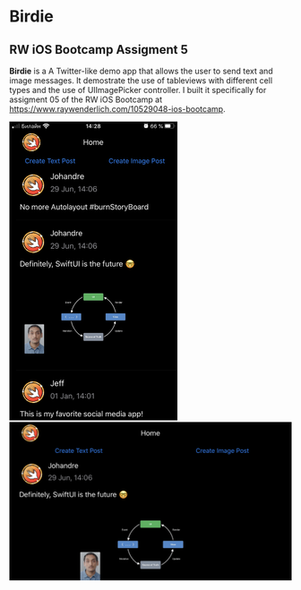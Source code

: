 # Birdie
## RW iOS Bootcamp Assigment 5

**Birdie** is a A Twitter-like demo app that allows the user to send text and image messages. It demostrate the use of tableviews with different cell types and the use of UIImagePicker controller.  I built it specifically for assigment 05 of the RW iOS Bootcamp at https://www.raywenderlich.com/10529048-ios-bootcamp.

<img src="Screenshots/birdie-ver.png" width="300">
<kbd><img src="Screenshots/birdie-hor.png" width="600"></kbd>
